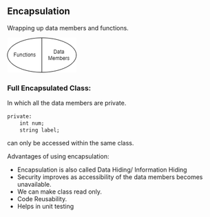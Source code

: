 ## Encapsulation

Wrapping up data members and functions.

![](../assets/image/encapsulation.png)

### Full Encapsulated Class:

In which all the data members are private.

```
private:
    int num;
    string label;
```

can only be accessed within the same class.

Advantages of using encapsulation:

- Encapsulation is also called Data Hiding/ Information Hiding
- Security improves as accessibility of the data members becomes unavailable.
- We can make class read only.
- Code Reusability.
- Helps in unit testing
